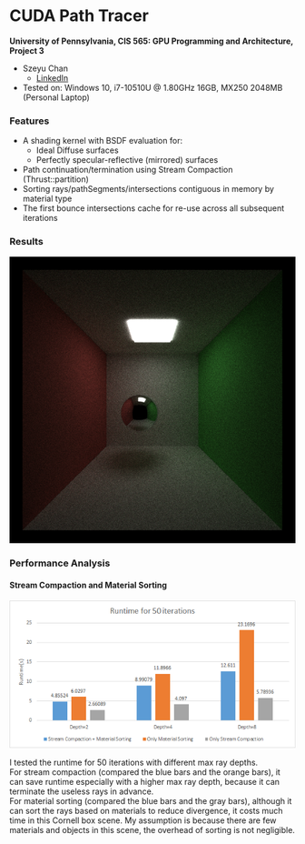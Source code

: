 CUDA Path Tracer
================

**University of Pennsylvania, CIS 565: GPU Programming and Architecture, Project 3**

* Szeyu Chan
  * [LinkedIn](https://www.linkedin.com/in/szeyuchan11/)
* Tested on: Windows 10, i7-10510U @ 1.80GHz 16GB, MX250 2048MB (Personal Laptop)

### Features
* A shading kernel with BSDF evaluation for:
  * Ideal Diffuse surfaces
  * Perfectly specular-reflective (mirrored) surfaces
* Path continuation/termination using Stream Compaction (Thrust::partition)
* Sorting rays/pathSegments/intersections contiguous in memory by material type
* The first bounce intersections cache for re-use across all subsequent iterations

### Results
![](./results/cornell_part1.png)

### Performance Analysis

#### Stream Compaction and Material Sorting
![](./results/stream_sort.png)

I tested the runtime for 50 iterations with different max ray depths.  
For stream compaction (compared the blue bars and the orange bars), it can save runtime especially with a higher max ray depth, because it can terminate the useless rays in advance.  
For material sorting (compared the blue bars and the gray bars), although it can sort the rays based on materials to reduce divergence, it costs much time in this Cornell box scene. My assumption is because there are few materials and objects in this scene, the overhead of sorting is not negligible.
